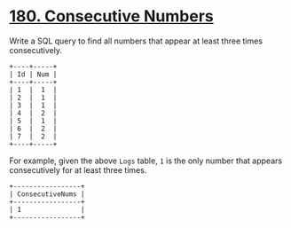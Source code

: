 # [180. Consecutive Numbers](https://leetcode.com/problems/consecutive-numbers/description)
Write a SQL query to find all numbers that appear at least three times consecutively.
```
+----+-----+
| Id | Num |
+----+-----+
| 1  |  1  |
| 2  |  1  |
| 3  |  1  |
| 4  |  2  |
| 5  |  1  |
| 6  |  2  |
| 7  |  2  |
+----+-----+
```
For example, given the above `Logs` table, `1` is the only number that appears consecutively for at least three times.
```
+-----------------+
| ConsecutiveNums |
+-----------------+
| 1               |
+-----------------+
```